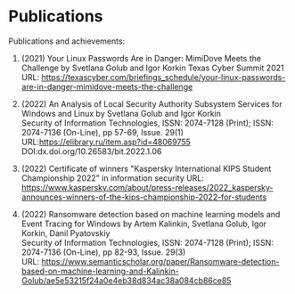 # Publications
Publications and achievements:

1. (2021) Your Linux Passwords Are in Danger: MimiDove Meets the Challenge
by Svetlana Golub and Igor Korkin
Texas Cyber Summit 2021
URL: https://texascyber.com/briefings_schedule/your-linux-passwords-are-in-danger-mimidove-meets-the-challenge

3. (2022) An Analysis of Local Security Authority Subsystem Services for Windows and Linux
by Svetlana Golub and Igor Korkin  
Security of Information Technologies, ISSN: 2074-7128 (Print); ISSN: 2074-7136 (On-Line), pp 57-69, Issue. 29(1)  
URL:https://elibrary.ru/item.asp?id=48069755
DOI:dx.doi.org/10.26583/bit.2022.1.06

3. (2022) Certificate of winners "Kaspersky International KIPS Student Championship 2022" in information security
URL: https://www.kaspersky.com/about/press-releases/2022_kaspersky-announces-winners-of-the-kips-championship-2022-for-students
      
5. (2022) Ransomware detection based on machine learning models and Event Tracing for Windows
by Artem Kalinkin, Svetlana Golub, Igor Korkin, Danil Pyatovskiy  
Security of Information Technologies, ISSN: 2074-7128 (Print); ISSN: 2074-7136 (On-Line), pp 82-93, Issue. 29(3)  
URL: https://www.semanticscholar.org/paper/Ransomware-detection-based-on-machine-learning-and-Kalinkin-Golub/ae5e53215f24a0e4eb38d834ac38a084cb86ce85

